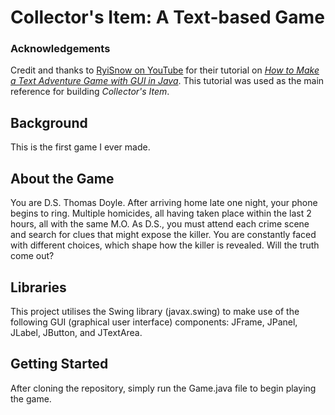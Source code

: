 # Collector's Item: A Text-based Game
### Acknowledgements
Credit and thanks to [RyiSnow on YouTube](https://www.youtube.com/@RyiSnow) for their tutorial on [_How to Make a Text Adventure Game with GUI in Java_](https://www.youtube.com/playlist?list=PL_QPQmz5C6WUMB0xEMZosWbyQo_Kil0Fb). This tutorial was used as the main reference for building _Collector's Item_.
## Background
This is the first game I ever made. 
## About the Game
You are D.S. Thomas Doyle. After arriving home late one night, your phone begins to ring.
Multiple homicides, all having taken place within the last 2 hours, all with the same M.O.
As D.S., you must attend each crime scene and search for clues that might expose the killer.
You are constantly faced with different choices, which shape how the killer is revealed.
Will the truth come out?
## Libraries
This project utilises the Swing library (javax.swing) to make use of the following GUI (graphical user interface) components: JFrame, JPanel, JLabel, JButton, and JTextArea.
## Getting Started
After cloning the repository, simply run the Game.java file to begin playing the game.
